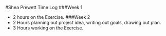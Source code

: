 #Shea Prewett Time Log
###Week 1
- 2 hours on the Exercise. 
###Week 2
- 2 Hours planning out project idea, writing out goals, drawing out plan.
- 3 Hours working on the Exercise.
